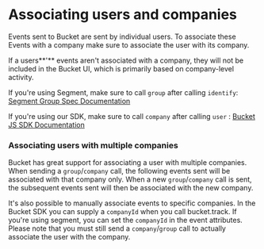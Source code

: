 # Associating users and companies

Events sent to Bucket are sent by individual users. To associate these Events with a company make sure to associate the user with its company.

If a users**'** events aren't associated with a company, they will not be included in the Bucket UI, which is primarily based on company-level activity.

If you're using Segment, make sure to call `group` after calling `identify`: [Segment Group Spec Documentation](https://segment.com/docs/connections/spec/group/)

If you're using our SDK, make sure to call `company` after calling `user` : [Bucket JS SDK Documentation](https://github.com/bucketco/bucket-tracking-sdk)

### Associating users with multiple companies

Bucket has great support for associating a user with multiple companies. When sending a `group`/`company` call, the following events sent will be associated with that company only. When a new `group`/`company` call is sent, the subsequent events sent will then be associated with the new company.

It's also possible to manually associate events to specific companies. In the Bucket SDK you can supply a `companyId` when you call bucket.track. If you're using segment, you can set the `companyId` in the event attributes. Please note that you must still send a `company`/`group` call to actually associate the user with the company.
